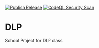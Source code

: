 [![Publish Release](https://github.com/vigi86/DLP/actions/workflows/dotnet-desktop.yml/badge.svg)](https://github.com/vigi86/DLP/actions/workflows/dotnet-desktop.yml) [![CodeQL Security Scan](https://github.com/vigi86/DLP/actions/workflows/codeql.yml/badge.svg)](https://github.com/vigi86/DLP/actions/workflows/codeql.yml)

# DLP
School Project for DLP class
